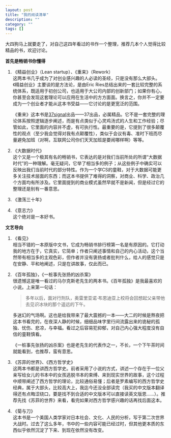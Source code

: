 ```yaml
---
layout: post
title: "我的阅读清单"
description: ""
category: ""
tags: []
---
```



大四狗马上就要走了，对自己这四年看过的书作一个整理，推荐几本个人觉得比较精品的书，欢迎讨论。

**首先是畅销书你懂得**    

1. 《精益创业》（Lean startup）、《重来》（Rework）  
	这两本书几乎成为了对创业感兴趣的人必读的圣经，只是没有那么大部头。《精益创业》主要谈的是方法论，是由Eric Ries总结出来的一套比较完整的系统体系，既适用于初创公司，也适用于大公司内部的创新部门；如果你有心，你甚至会发现这套理论可以应用在生活中的方方面面。换言之，你并不一定要成为一个创业者才能从这本书受益——它讨论的是更宽泛的范围。  

	《重来》这本书是[37signal](http://37signals.com/)出品——37出品，必属精品。它不是一套完整的理论体系按照逻辑逐步阐述，而是有点类似于心灵鸡汤式的人生和工作经验；尽管如此，它里面的内容并不虚，有可执行性。最重要的是，它提到了很多颠覆性的观点（至少我会觉得对我有点颠覆性），类似于会议有毒、准时下班而尽量避免加班（对啊，互联网公司你们天天加班是要闹哪样啊）等等。  


2. 《大数据时代》  
	这个又是一个极其有名的畅销书，它表达的是对我们当前所处的所谓“大数据时代”的一种理解。毫无疑问，它举了相当多的例子；从这些例子中确实可以反映出我们当前时代的部分特性。作为一个学CS的童鞋，对于大数据可能更多关注技术层面的东西；而这本书提供了难得的洞察，对商业、科学、政治几个方面均有所涉及。它里面提到的商业模式虽然早就不是新闻，但是经过它的整理还是别有一番意思。    

3. 《激荡三十年》    

4. 《意志力》  
	这个绝对是一本好书。


**文艺导向**

1. 《看见》  
	相当不错的一本原版中文书，它成为畅销书排行榜第一名是有原因的。它打动我的地方在于，它真实，它简单；作者只阐述事情和自己的内心活动，这个当然带有相当多的主观色彩，但作者并没有褒扬或者批判什么，给人的感觉只是在安静、平和地阐述，只是在讲故事，仅此而已。  
2. 《百年孤独》，《一桩事先张扬的凶杀案》  
	很遗憾这是唯一看过的马尔克斯老先生的两本书。《百年孤独》是我最喜欢的小说。上来第一句话：  
	> 多年以后，面对行刑队，奥雷里亚诺·布恩迪亚上校将会回想起父亲带他去见识冰块的那个遥远的下午。  

	多迷幻的气场啊。这也是给我带来了最大震撼的一本——大二的时候是熬夜把这本书看完的，在夜深人静的时候，细细品味字里行间流露出来的诡秘的孤独、忧伤、悲凉，与幸福。看过之后容易犯抑郁，对自己内心强大程度没有自信的童鞋慎看。

	《一桩事先张扬的凶杀案》也是老先生的代表作之一，不长，一个下午茶时间就能看到，也推荐，蛮有意思。  

3. 《苏菲的世界》、《西方哲学史》  
	这两本书都是讲西方哲学史。前者采用了小说的方式，讲述一个存在于一位父亲写给女儿的书本中的女孩逃脱书本的束缚、来到现实世界的故事，这个过程中顺带阐述了西方哲学的理论，比较通俗易懂；后者是罗素编写的西方哲学史经典，属于大部头，比较高大上，我迄今还没全部读完（我买的中文版本翻译得还有点晦涩绕口，要是找不到合适的中文版本可以直接读英文版恩……）。推荐先找《苏菲的世界》来看，看完如果对西方哲学感兴趣的话再找后面这本。  

4. 《菊与刀》  
	这本书是一个美国人类学家对日本社会、文化、人民的分析，写于第二次世界大战时。过去了这么多年，书中的一些内容可能已经过时，但其他更本质的东西似乎依然沉淀了下来、到现在依然没有改变。  





